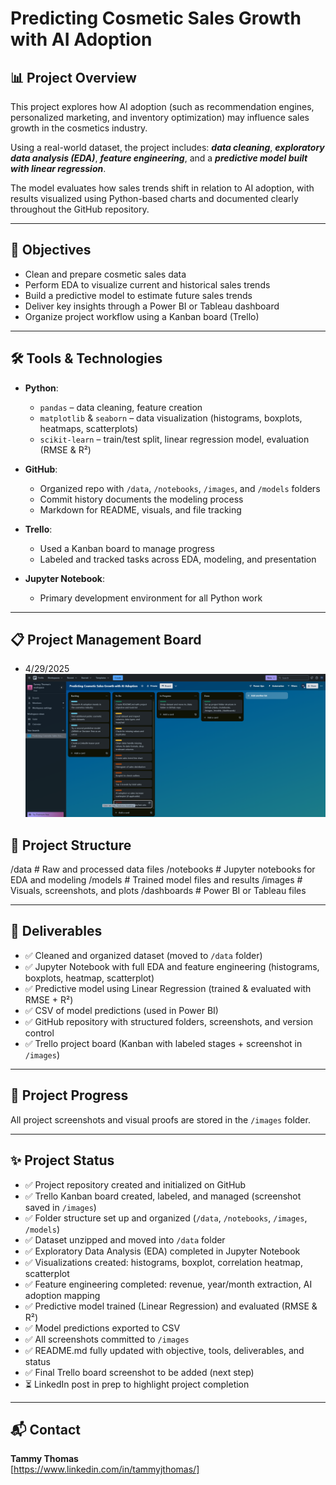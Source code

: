 # Predicting Cosmetic Sales Growth with AI Adoption

## 📊 Project Overview

This project explores how AI adoption (such as recommendation engines, personalized marketing, and inventory optimization) may influence sales growth in the cosmetics industry.

Using a real-world dataset, the project includes:
***data cleaning***, ***exploratory data analysis (EDA)***, ***feature engineering***, and a ***predictive model built with linear regression***. 

The model evaluates how sales trends shift in relation to AI adoption, with results visualized using Python-based charts and documented clearly throughout the GitHub repository.


---

## 🎯 Objectives

- Clean and prepare cosmetic sales data
- Perform EDA to visualize current and historical sales trends
- Build a predictive model to estimate future sales trends
- Deliver key insights through a Power BI or Tableau dashboard
- Organize project workflow using a Kanban board (Trello)

---

## 🛠️ Tools & Technologies

- **Python**:  
  - `pandas` – data cleaning, feature creation  
  - `matplotlib` & `seaborn` – data visualization (histograms, boxplots, heatmaps, scatterplots)  
  - `scikit-learn` – train/test split, linear regression model, evaluation (RMSE & R²)

- **GitHub**:  
  - Organized repo with `/data`, `/notebooks`, `/images`, and `/models` folders  
  - Commit history documents the modeling process  
  - Markdown for README, visuals, and file tracking

- **Trello**:  
  - Used a Kanban board to manage progress  
  - Labeled and tracked tasks across EDA, modeling, and presentation

- **Jupyter Notebook**:  
  - Primary development environment for all Python work


---

## 📋 Project Management Board

- 4/29/2025
![](https://github.com/TammyTheAnalyst/Predicting-Cosmetic-Sales-Growth-with-AI-Adoption/blob/main/images/Screenshot%20(4668).png)



## 📁 Project Structure

/data # Raw and processed data files
/notebooks # Jupyter notebooks for EDA and modeling
/models # Trained model files and results
/images # Visuals, screenshots, and plots
/dashboards # Power BI or Tableau files


---

## 📌 Deliverables

- ✅ Cleaned and organized dataset (moved to `/data` folder)
- ✅ Jupyter Notebook with full EDA and feature engineering (histograms, boxplots, heatmap, scatterplot)
- ✅ Predictive model using Linear Regression (trained & evaluated with RMSE + R²)
- ✅ CSV of model predictions (used in Power BI)
- ✅ GitHub repository with structured folders, screenshots, and version control
- ✅ Trello project board (Kanban with labeled stages + screenshot in `/images`)


---

## 📸 Project Progress
All project screenshots and visual proofs are stored in the `/images` folder.

---

## ✨ Project Status

- ✅ Project repository created and initialized on GitHub
- ✅ Trello Kanban board created, labeled, and managed (screenshot saved in `/images`)
- ✅ Folder structure set up and organized (`/data`, `/notebooks`, `/images`, `/models`)
- ✅ Dataset unzipped and moved into `/data` folder
- ✅ Exploratory Data Analysis (EDA) completed in Jupyter Notebook
- ✅ Visualizations created: histograms, boxplot, correlation heatmap, scatterplot
- ✅ Feature engineering completed: revenue, year/month extraction, AI adoption mapping
- ✅ Predictive model trained (Linear Regression) and evaluated (RMSE & R²)
- ✅ Model predictions exported to CSV
- ✅ All screenshots committed to `/images`
- ✅ README.md fully updated with objective, tools, deliverables, and status
- ✅ Final Trello board screenshot to be added (next step)
- ⏳ LinkedIn post in prep to highlight project completion

 

---

## 📬 Contact 

**Tammy Thomas**  
[https://www.linkedin.com/in/tammyjthomas/]  

